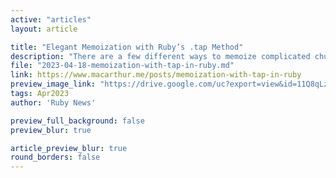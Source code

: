 ```yaml
---
active: "articles"
layout: article

title: "Elegant Memoization with Ruby’s .tap Method"
description: "There are a few different ways to memoize complicated chunks of code in Ruby. Here's why .tap is my personal favorite."
file: "2023-04-18-memoization-with-tap-in-ruby.md"
link: https://www.macarthur.me/posts/memoization-with-tap-in-ruby 
preview_image_link: "https://drive.google.com/uc?export=view&id=11Q8qLzgbAlNLhjFV2ezaDInWJ8W7M7ro"
tags: Apr2023
author: 'Ruby News'

preview_full_background: false
preview_blur: true

article_preview_blur: true
round_borders: false
---
```

